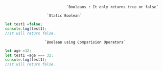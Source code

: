 
                                `Booleans : It only returns true or false`

                       `Static Boolean`

```js
let test1 =false;
console.log(test1);
//it will return false.
```

                      `Boolean using Comparision Operators`

```js
let age =32;
let test1 =age === 32;
console.log(test1);
//it will return false.
```
